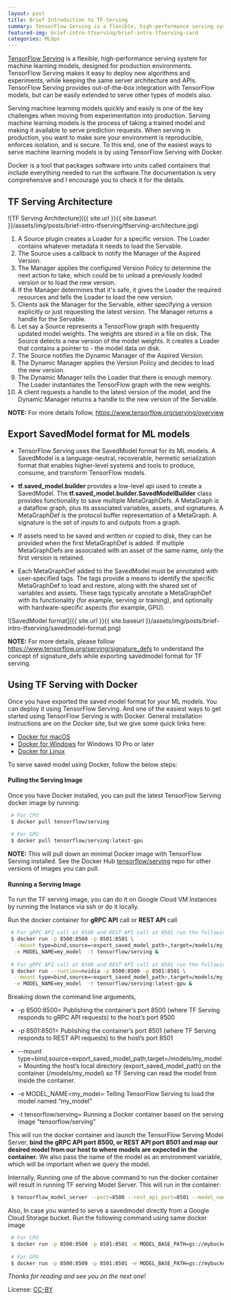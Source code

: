 ```yaml
---
layout: post
title: Brief Introduction to TF-Serving
summary: TensorFlow Serving is a flexible, high-performance serving system for machine learning models, designed for production environments.
featured-img: brief-intro-tfserving/brief-intro-tfserving-card
categories: MLOps
---
```


[TensorFlow Serving](https://www.tensorflow.org/serving/) is a flexible, high-performance serving system for machine learning models, designed for production environments. TensorFlow Serving makes it easy to deploy new algorithms and experiments, while keeping the same server architecture and APIs. TensorFlow Serving provides out-of-the-box integration with TensorFlow models, but can be easily extended to serve other types of models also.

Serving machine learning models quickly and easily is one of the key challenges when moving from experimentation into production. Serving machine learning models is the process of taking a trained model and making it available to serve prediction requests. When serving in production, you want to make sure your environment is reproducible, enforces isolation, and is secure. To this end, one of the easiest ways to serve machine learning models is by using TensorFlow Serving with Docker. 

Docker is a tool that packages software into units called containers that include everything needed to run the software.The documentation is very comprehensive and I encourage you to check it for the details.

## TF Serving Architecture

![TF Serving Architecture]({{ site.url }}{{ site.baseurl }}/assets/img/posts/brief-intro-tfserving/tfserving-architecture.jpg)

1. A Source plugin creates a Loader for a specific version. The Loader contains whatever metadata it needs to load the Servable.
2. The Source uses a callback to notify the Manager of the Aspired Version.
3. The Manager applies the configured Version Policy to determine the next action to take, which could be to unload a previously loaded version or to load the new version.
4. If the Manager determines that it's safe, it gives the Loader the required resources and tells the Loader to load the new version.
5. Clients ask the Manager for the Servable, either specifying a version explicitly or just requesting the latest version. The Manager returns a handle for the Servable.
6. Let say a Source represents a TensorFlow graph with frequently updated model weights. The weights are stored in a file on disk. The Source detects a new version of the model weights. It creates a Loader that contains a pointer to - the model data on disk.
7. The Source notifies the Dynamic Manager of the Aspired Version.
8. The Dynamic Manager applies the Version Policy and decides to load the new version.
9. The Dynamic Manager tells the Loader that there is enough memory. The Loader instantiates the TensorFlow graph with the new weights.
10. A client requests a handle to the latest version of the model, and the Dynamic Manager returns a handle to the new version of the Servable.

**NOTE:** For more details follow, <https://www.tensorflow.org/serving/overview>

## Export SavedModel format for ML models

- TensorFlow Serving uses the SavedModel format for its ML models. A SavedModel is a language-neutral, recoverable, hermetic serialization format that enables higher-level systems and tools to produce, consume, and transform TensorFlow models.

- **tf.saved_model.builder** provides a low-level api used to create a SavedModel. The **tf.saved_model.builder.SavedModelBuilder** class provides functionality to save multiple MetaGraphDefs. A MetaGraph is a dataflow graph, plus its associated variables, assets, and signatures. A MetaGraphDef is the protocol buffer representation of a MetaGraph. A signature is the set of inputs to and outputs from a graph.

- If assets need to be saved and written or copied to disk, they can be provided when the first MetaGraphDef is added. If multiple MetaGraphDefs are associated with an asset of the same name, only the first version is retained.

- Each MetaGraphDef added to the SavedModel must be annotated with user-specified tags. The tags provide a means to identify the specific MetaGraphDef to load and restore, along with the shared set of variables and assets. These tags typically annotate a MetaGraphDef with its functionality (for example, serving or training), and optionally with hardware-specific aspects (for example, GPU).

![SavedModel format]({{ site.url }}{{ site.baseurl }}/assets/img/posts/brief-intro-tfserving/savedmodel-format.png)

**NOTE:** For more details, please follow <https://www.tensorflow.org/serving/signature_defs> to understand the concept of signature_defs while exporting savedmodel format for TF serving.

## Using TF Serving with Docker

Once you have exported the saved model format for your ML models. You can deploy it using TensorFlow Serving. And one of the easiest ways to get started using TensorFlow Serving is with Docker. General installation instructions are on the Docker site, but we give some quick links here:

- [Docker for macOS](https://docs.docker.com/docker-for-mac/install/)
- [Docker for Windows](https://docs.docker.com/docker-for-windows/install/) for Windows 10 Pro or later
- [Docker for Linux](https://docs.docker.com/engine/install/ubuntu/)

To serve saved model using Docker, follow the below steps:

#### Pulling the Serving Image

Once you have Docker installed, you can pull the latest TensorFlow Serving docker image by running:

```bash
 # For CPU
 $ docker pull tensorflow/serving
 
 # For GPU
 $ docker pull tensorflow/serving:latest-gpu 
```

**NOTE:** This will pull down an minimal Docker image with TensorFlow Serving installed. See the Docker Hub [tensorflow/serving](http://hub.docker.com/r/tensorflow/serving/tags/) repo for other versions of images you can pull.

#### Running a Serving Image

To run the TF serving image, you can do it on  Google Cloud VM Instances  by running the Instance via ssh or do it locally.

Run the docker container for **gRPC API** call or **REST API** call

```bash
 # For gRPC API call at 8500 and REST API call at 8501 run the following (on CPU)
 $ docker run -p 8500:8500 -p 8501:8501 \
  --mount type=bind,source=<export_saved_model_path>,target=/models/my_model \
  -e MODEL_NAME=my_model  -t tensorflow/serving &
 
 # For gRPC API call at 8500 and REST API call at 8501 run the following (on GPU)
 $ docker run --runtime=nvidia -p 8500:8500 -p 8501:8501 \
  --mount type=bind,source=<export_saved_model_path>,target=/models/my_model \
  -e MODEL_NAME=my_model  -t tensorflow/serving:latest-gpu &
```

Breaking down the command line arguments,
- -p 8500:8500= Publishing the container’s port 8500 (where TF Serving responds to gRPC API requests) to the host’s port 8500 

- -p 8501:8501= Publishing the container’s port 8501 (where TF Serving responds to REST API requests) to the host’s port 8501

- --mount type=bind,source=export_saved_model_path,target=/models/my_model= Mounting the host’s local directory (export_saved_model_path) on the container (/models/my_model) so TF Serving can read the model from inside the container.

- -e MODEL_NAME=my_model= Telling TensorFlow Serving to load the model named “my_model”

- -t tensorflow/serving= Running a Docker container based on the serving image “tensorflow/serving”

This will run the docker container and launch the TensorFlow Serving Model Server, **bind the gRPC API port 8500, or REST API port 8501 and map our desired model from our host to where models are expected in the container.** We also pass the name of the model as an environment variable, which will be important when we query the model.


Internally, Running one of the above command to run the docker container will result in running TF serving Model Server. This will run in the container:

```bash
 $ tensorflow_model_server --port=8500 --rest_api_port=8501 --model_name=my_model --model_base_path=/models/my_model
```

Also, In case you wanted to serve a savedmodel directly from a Google Cloud Storage bucket. Run the following command using same docker image

```bash
 # For CPU
 $ docker run -p 8500:8500 -p 8501:8501 -e MODEL_BASE_PATH=gs://mybucket/savedmodel -e MODEL_NAME=my_model -t tensorflow/serving &
 
 # For GPU
 $ docker run -p 8500:8500 -p 8501:8501 -e MODEL_BASE_PATH=gs://mybucket/savedmodel -e MODEL_NAME=my_model -t tensorflow/serving:latest-gpu &
```

*Thanks for reading and see you on the next one!*

License: [CC-BY](https://creativecommons.org/licenses/by/3.0/)
